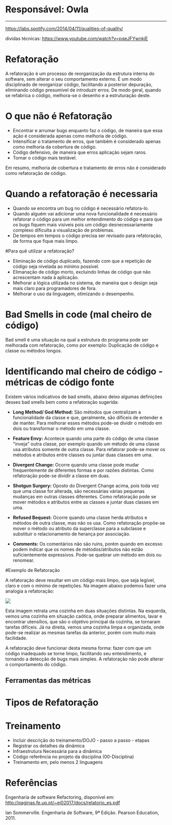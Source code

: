 # **Responsável: Owla**

***

https://labs.spotify.com/2014/04/11/qualities-of-quality/

dividas técnicas:
https://www.youtube.com/watch?v=pqeJFYwnkjE

# Refatoração

A refatoração é um processo de reorganização da estrutura interna do software, sem alterar o seu comportamento externo. É um modo disciplinado de reorganizar código, facilitando a posterior depuração, eliminando código presumível de introduzir erros. De modo geral, quando se refabrica o código, melhora-se o desenho e a estruturação deste.

# O que não é Refatoração

- Encontrar e arrumar bugs enquanto faz o código, de maneira que essa ação é considerada apenas como melhoria de código.
- Intensificar o tratamento de erros, que também é considerado apenas como melhoria da cobertura de código.
- Código defensivo, de maneira que erros aplicação sejam raros.
- Tornar o código mais testável.

Em resumo, melhoria de cobertura e tratamento de erros não é considerado como refatoração de código.

# Quando a refatoração é necessaria

- Quando se encontra um bug no código é necessário refatora-lo.
- Quando alguém vai adicionar uma nova funcionalidade é necessário refatorar o código para um melhor entendimento do código e para que os bugs fiquem mais visíveis pois um código desnecessariamente complexo dificulta a visualização de problemas.
- De tempos em tempos o código precisa ser revisado para refatoração, de forma que fique mais limpo.

#Para quê utilizar a refatoração?

- Eliminação de código duplicado, fazendo com que a repetição de código seja nivelada ao mínimo possível.
- Elimanação de código morto, excluindo linhas de código que não acrescentam nada à aplicação.
- Melhorar a lógica utilizada no sistema, de maneira que o design seja mais claro para programadores de fora.
- Melhorar o uso da linguagem, otimizando o desempenho.

# Bad Smells in code (mal cheiro de código)

Bad smell é uma situação na qual a estrutura do programa pode ser melhorada com refatoração, como por exemplo: Duplicação de código e classe ou métodos longos.

# Identificando mal cheiro de código - métricas de código fonte

Existem vários indicativos de bad smells, abaixo deixo algumas definições desses bad smells bem como a refatoração sugerida:

* **Long Method/ God Method:** São métodos que centralizam a funcionalidade da classe e que, geralmente, são difíceis de entender e de manter.
Para melhorar esses métodos pode-se dividir o método em dois ou transformar o método em uma classe.

* **Feature Envy:** Acontece quando uma parte do código de uma classe "inveja" outra classe, por exemplo quando um método de uma classe usa atributos somente de outra classe.
Para refatorar pode-se mover os métodos e atributos entre classes ou juntar duas classes em uma.

* **Divergent Change:** Ocorre quando uma classe pode mudar frequentemente de diferentes formas e por razões distintas.
Como refatoração pode-se dividir a classe em duas.

* **Shotgun Surgery:** Oposto do Divergent Change acima, pois toda vez que uma classe for alterada, são necessárias várias pequenas mudanças em outras classes diferentes.
Como refatoração pode se mover métodos e atributos entre as classes e juntar duas classes em uma.

* **Refused Bequest:** Ocorre quando uma classe herda atributos e métodos de outra classe, mas não os usa.
Como refatoração propõe-se mover o método ou atributo da superclasse para a subclasse e substituir o relacionamento de herança por associação.

* **Comments:** Os comentários não são ruins, porém quando em excesso podem indicar que os nomes de métodos/atributos não estão suficientemente expressivos.
Pode-se quebrar um método em dois ou renomear.

#Exemplo de Refatoração

A refatoração deve resultar em um código mais limpo, que seja legível, claro e com o mínimo de repetições. Na imagem abaixo podemos fazer uma analogia a refatoração:

![](https://raw.githubusercontent.com/wiki/fga-gpp-mds/00-Disciplina/img/refatoracao-casa.png)

Esta imagem retrata uma cozinha em duas situações distintas. Na esquerda, vemos uma cozinha em situação caótica, onde preparar alimentos, lavar e encontrar utensílios, que são o objetivo principal da cozinha, se tornaram tarefas difíceis. Já na direita, vemos uma cozinha limpa e organizada, onde pode-se realizar as mesmas tarefas da anterior, porém com muito mais facilidade.

A refatoração deve funcionar desta mesma forma: fazer com que um código inadequado se torne limpo, facilitando seu entendimento, e tornando a detecção de bugs mais simples. A refatoração não pode alterar o comportamento do código.

## Ferramentas das métricas

# Tipos de Refatoração

# Treinamento

- Incluir descrição do treinamento/DOJO - passo a passo - etapas
- Registrar os detalhes da dinâmica
- Infraestrutura Necessária para a dinâmica
- Código referência no projeto da disciplina (00-Disciplina)
- Treinamento em, pelo menos 2 linguagens

# Referências

Engenharia de software Refactoring, disponível em: http://paginas.fe.up.pt/~ei02017/docs/relatorio_es.pdf

Ian Sommerville. Engenharia de Software, 9ª Edição. Pearson Education, 2011.